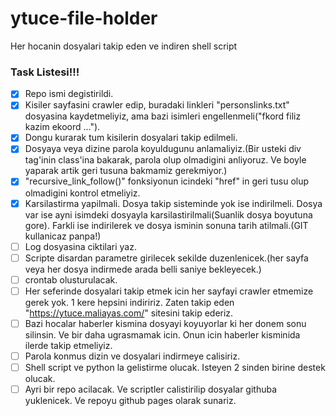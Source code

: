 # ytuce-file-holder
Her hocanin dosyalari takip eden ve indiren shell script

### Task Listesi!!!
- [X] Repo ismi degistirildi.
- [X] Kisiler sayfasini crawler edip, buradaki linkleri "personslinks.txt" dosyasina kaydetmeliyiz, ama bazi isimleri engellenmeli("fkord filiz kazim ekoord ...").
- [X] Dongu kurarak tum kisilerin dosyalari takip edilmeli.
- [X] Dosyaya veya dizine parola koyuldugunu anlamaliyiz.(Bir usteki div tag'inin class'ina bakarak, parola olup olmadigini anliyoruz. Ve boyle yaparak artik geri tusuna bakmamiz gerekmiyor.)
- [X] "recursive_link_follow()" fonksiyonun icindeki "href" in geri tusu olup olmadigini kontrol etmeliyiz.
- [X] Karsilastirma yapilmali. Dosya takip sisteminde yok ise indirilmeli. Dosya var ise ayni isimdeki dosyayla karsilastirilmali(Suanlik dosya boyutuna gore). Farkli ise indirilerek ve dosya isminin sonuna tarih atilmali.(GIT kullanicaz panpa!)
- [ ] Log dosyasina ciktilari yaz.
- [ ] Scripte disardan parametre girilecek sekilde duzenlenicek.(her sayfa veya her dosya indirmede arada belli saniye bekleyecek.)
- [ ] crontab olusturulacak.
- [ ] Her seferinde dosyalari takip etmek icin her sayfayi crawler etmemize gerek yok. 1 kere hepsini indiririz. Zaten takip eden "https://ytuce.maliayas.com/" sitesini takip ederiz.
- [ ] Bazi hocalar haberler kismina dosyayi koyuyorlar ki her donem sonu silinsin. Ve bir daha ugrasmamak icin. Onun icin haberler kisminida ilerde takip etmeliyiz.
- [ ] Parola konmus dizin ve dosyalari indirmeye calisiriz.
- [ ] Shell script ve python la gelistirme olucak. Isteyen 2 sinden birine destek olucak.
- [ ] Ayri bir repo acilacak. Ve scriptler calistirilip dosyalar githuba yuklenicek. Ve repoyu github pages olarak sunariz.

